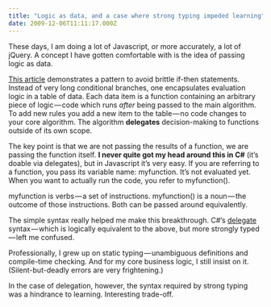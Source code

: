 ```yaml
---
title: "Logic as data, and a case where strong typing impeded learning"
date: 2009-12-06T11:11:17.000Z
---
```


These days, I am doing a lot of Javascript, or more accurately, a lot of jQuery. A concept I have gotten comfortable with is the idea of passing logic as data.

[This article](http://leftrightfold.com/?p=85) demonstrates a pattern to avoid brittle if-then statements. Instead of very long conditional branches, one encapsulates evaluation logic in a table of data. Each data item is a function containing an arbitrary piece of logic — code which runs _after_ being passed to the main algorithm. To add new rules you add a new item to the table — no code changes to your core algorithm. The algorithm **delegates** decision-making to functions outside of its own scope.

The key point is that we are not passing the results of a function, we are passing the function itself. **I never quite got my head around this in C#** (it’s doable via delegates), but in Javascript it’s very easy. If you are referring to a function, you pass its variable name: myfunction. It’s not evaluated yet. When you want to actually run the code, you refer to myfunction().

myfunction is verbs — a set of instructions. myfunction() is a noun — the outcome of those instructions. Both can be passed around equivalently.

The simple syntax really helped me make this breakthrough. C#’s [delegate](http://msdn.microsoft.com/en-us/library/ms173171%28VS.85%29.aspx) syntax — which is logically equivalent to the above, but more strongly typed — left me confused.

Professionally, I grew up on static typing — unambiguous definitions and compile-time checking. And for my core business logic, I still insist on it. (Silent-but-deadly errors are very frightening.)

In the case of delegation, however, the syntax required by strong typing was a hindrance to learning. Interesting trade-off.
